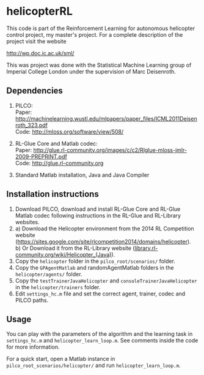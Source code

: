 helicopterRL
============

This code is part of the Reinforcement Learning for autonomous helicopter control project, my master's project. For a complete description of the project visit the website

http://wp.doc.ic.ac.uk/sml/

This was project was done with the Statistical Machine Learning group of Imperial College London under the supervision of Marc Deisenroth.

Dependencies
------------  
1. PILCO:    
Paper: http://machinelearning.wustl.edu/mlpapers/paper_files/ICML2011Deisenroth_323.pdf    
Code: http://mloss.org/software/view/508/

2. RL-Glue Core and Matlab codec:  
Paper: http://glue.rl-community.org/images/c/c2/Rlglue-mloss-jmlr-2009-PREPRINT.pdf  
Code: http://glue.rl-community.org  

3. Standard Matlab installation, Java and Java Compiler


Installation instructions
------------------------

1. Download PILCO, download and install RL-Glue Core and RL-Glue Matlab codec following instructions in the RL-Glue and RL-Library websites.
2. a) Download the Helicopter environment from the 2014 RL Competition website (https://sites.google.com/site/rlcompetition2014/domains/helicopter).  
  b) Or Download it from the RL-Library website (<a href="library.rl-community.org/wiki/Helicopter_(Java)">library.rl-community.org/wiki/Helicopter_(Java)</a>).  
3. Copy the `helicopter` folder in the `pilco_root/scenarios/` folder.
4. Copy the `GPAgentMatlab` and randomAgentMatlab folders in the `helicopter/agents/` folder.
5. Copy the `testTrainerJavaHelicopter` and `consoleTrainerJavaHelicopter` in the `helicopter/trainers` folder.
6. Edit `settings_hc.m` file and set the correct agent, trainer, codec and PILCO paths.


Usage
-----

You can play with the parameters of the algorithm and the learning task in `settings_hc.m` and `helicopter_learn_loop.m`. See comments inside the code for more information.

For a quick start, open a Matlab instance in `pilco_root_scenarios/helicopter/` and run `helicopter_learn_loop.m`.

